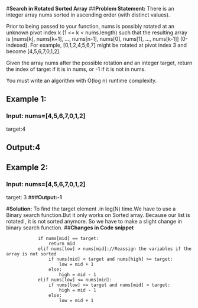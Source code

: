 #**Search in Rotated Sorted Array**
##**Problem Statement:**
There is an integer array nums sorted in ascending order (with distinct values).

Prior to being passed to your function, nums is possibly rotated at an unknown pivot index k (1 <= k < nums.length) such that the resulting array is [nums[k], nums[k+1], ..., nums[n-1], nums[0], nums[1], ..., nums[k-1]] (0-indexed). For example, [0,1,2,4,5,6,7] might be rotated at pivot index 3 and become [4,5,6,7,0,1,2].

Given the array nums after the possible rotation and an integer target, return the index of target if it is in nums, or -1 if it is not in nums.

You must write an algorithm with O(log n) runtime complexity.

## **Example 1:**
### **Input: nums=[4,5,6,7,0,1,2]**
target:4
## **Output:4**

## **Example 2:**
### **Input: nums=[4,5,6,7,0,1,2]**
target: 3
###**Output:-1**

#**Solution:**
To find the target element .in log(N) time.We have to use a Binary search function.But it only works on 
Sorted array. Because our list is rotated , it is not sorted anymore. 
So we have to make a slight change in binary search function. 
##**Changes in Code snippet**
```angular2html
            if nums[mid] == target:
                return mid
            elif nums[low] > nums[mid]://Reassign the variables if the array is not sorted
                if nums[mid] < target and nums[high] >= target:
                    low = mid + 1
                else:
                    high = mid - 1
            elif nums[low] <= nums[mid]:
                if nums[low] <= target and nums[mid] > target:
                    high = mid - 1
                else:
                    low = mid + 1

```
